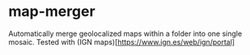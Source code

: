 # map-merger
Automatically merge geolocalized maps within a folder into one single mosaic.
Tested with (IGN maps)[https://www.ign.es/web/ign/portal]
